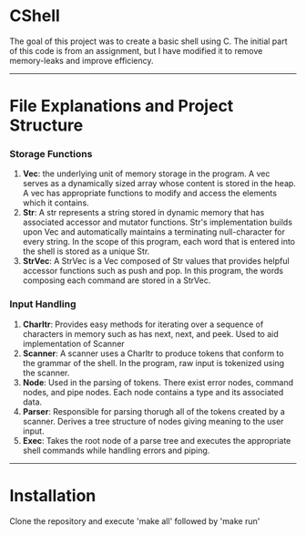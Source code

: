 # CShell 
                              
 The goal of this project was to create a basic shell using C. The initial part of this code is from an assignment, but I have modified it to remove memory-leaks and improve efficiency.
 
---

  # File Explanations and Project Structure
  ### Storage Functions        
  1. **Vec**: the underlying unit of memory storage in the program. A vec serves as a dynamically sized array whose content is stored in the heap. A vec has appropriate functions to modify and access the elements which it contains.
  2. **Str**: A str represents a string stored in dynamic memory that has associated accessor and mutator functions. Str's implementation builds upon Vec and automatically maintains a terminating null-character for every string. In the scope of this program, each word that is entered into the shell is stored as a unique Str.
  3. **StrVec**: A StrVec is a Vec composed of Str values that provides helpful accessor functions such as push and pop. In this program, the words composing each command are stored in a StrVec.
  
### Input Handling
1. **CharItr**: Provides easy methods for iterating over a sequence of characters in memory such as has next, next, and peek. Used to aid implementation of Scanner
2. **Scanner**: A scanner uses a CharItr to produce tokens that conform to the grammar of the shell. In the program, raw input is tokenized using the scanner.
3. **Node**: Used in the parsing of tokens. There exist error nodes, command nodes, and pipe nodes. Each node contains a type and its associated data.
4. **Parser**: Responsible for parsing thorugh all of the tokens created by a scanner. Derives a tree structure of nodes giving meaning to the user input.
5. **Exec**: Takes the root node of a parse tree and executes the appropriate shell commands while handling errors and piping.

---

# Installation
Clone the repository and execute 'make all' followed by 'make run'

